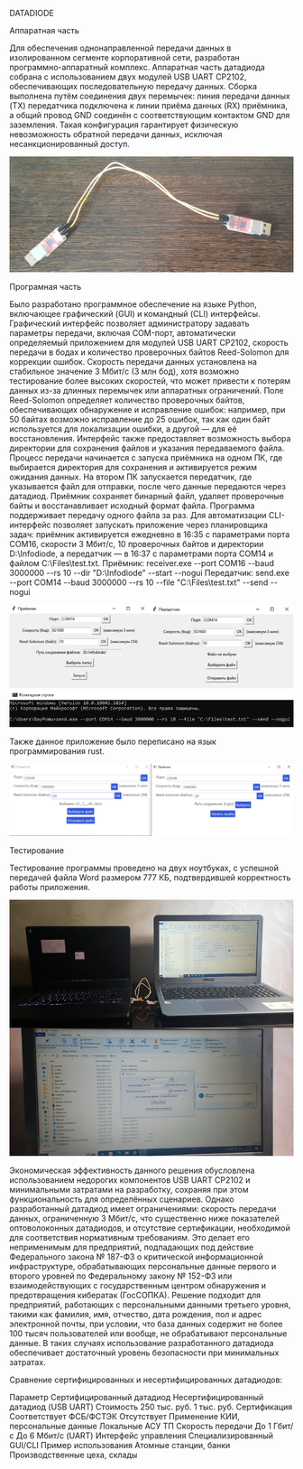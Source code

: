 DATADIODE

Аппаратная часть

Для обеспечения однонаправленной передачи данных в изолированном сегменте корпоративной сети, разработан программно-аппаратный комплекс. Аппаратная часть датадиода собрана с использованием двух модулей USB UART CP2102, обеспечивающих последовательную передачу данных. Сборка выполнена путём соединения двух перемычек: линия передачи данных (TX) передатчика подключена к линии приёма данных (RX) приёмника, а общий провод GND соединён с соответствующим контактом GND для заземления. Такая конфигурация гарантирует физическую невозможность обратной передачи данных, исключая несанкционированный доступ.

![ПАК](screen1.jpg)

Програмная часть

Было разработано программное обеспечение на языке Python, включающее графический (GUI) и командный (CLI) интерфейсы. Графический интерфейс позволяет администратору задавать параметры передачи, включая COM-порт, автоматически определяемый приложением для модулей USB UART CP2102, скорость передачи в бодах и количество проверочных байтов Reed-Solomon для коррекции ошибок. Скорость передачи данных установлена на стабильное значение 3 Мбит/с (3 млн бод), хотя возможно тестирование более высоких скоростей, что может привести к потерям данных из-за длинных перемычек или аппаратных ограничений. 
Поле Reed-Solomon определяет количество проверочных байтов, обеспечивающих обнаружение и исправление ошибок: например, при 50 байтах возможно исправление до 25 ошибок, так как один байт используется для локализации ошибки, а другой — для её восстановления. Интерфейс также предоставляет возможность выбора директории для сохранения файлов и указания передаваемого файла.
Процесс передачи начинается с запуска приёмника на одном ПК, где выбирается директория для сохранения и активируется режим ожидания данных. На втором ПК запускается передатчик, где указывается файл для отправки, после чего данные передаются через датадиод. Приёмник сохраняет бинарный файл, удаляет проверочные байты и восстанавливает исходный формат файла. Программа поддерживает передачу одного файла за раз.
Для автоматизации CLI-интерфейс позволяет запускать приложение через планировщика задач: приёмник активируется ежедневно в 16:35 с параметрами порта COM16, скорости 3 Мбит/с, 10 проверочных байтов и директории D:\Infodiode, а передатчик — в 16:37 с параметрами порта COM14 и файлом C:\Files\test.txt.
Приёмник: receiver.exe --port COM16 --baud 3000000 --rs 10 --dir "D:\Infodiode" --start --nogui
Передатчик: send.exe --port COM14 --baud 3000000 --rs 10 --file "C:\Files\test.txt" --send --nogui

![GUI](screen2.jpg)
![CLI](screen4.jpg)

Также данное приложение было переписано на язык программирования rust.

![GUI](screen3.jpg)

Тестирование

Тестирование программы проведено на двух ноутбуках, с успешной передачей файла Word размером 777 КБ, подтвердившей корректность работы приложения.

![Тест](screen5.jpg)

Экономическая эффективность данного решения обусловлена использованием недорогих компонентов USB UART CP2102 и минимальными затратами на разработку, сохраняя при этом функциональность для определённых сценариев. Однако разработанный датадиод имеет ограничениями: скорость передачи данных, ограниченную 3 Мбит/с, что существенно ниже показателей оптоволоконных датадиодов, и отсутствие сертификации, необходимой для соответствия нормативным требованиям. Это делает его неприменимым для предприятий, подпадающих под действие Федерального закона № 187-ФЗ о критической информационной инфраструктуре, обрабатывающих персональные данные первого и второго уровней по Федеральному закону № 152-ФЗ или взаимодействующих с государственным центром обнаружения и предотвращения кибератак (ГосСОПКА). Решение подходит для предприятий, работающих с персональными данными третьего уровня, такими как фамилия, имя, отчество, дата рождения, пол и адрес электронной почты, при условии, что база данных содержит не более 100 тысяч пользователей или вообще, не обрабатывают персональные данные. В таких случаях использование разработанного датадиода обеспечивает достаточный уровень безопасности при минимальных затратах.

Сравнение сертифицированных и несертифицированных датадиодов:

Параметр					Сертифицированный датадиод				Несертифицированный датадиод (USB UART)
Стоимость					250 тыс. руб.							1 тыс. руб.
Сертификация				Соответствует ФСБ/ФСТЭК					Отсутствует
Применение					КИИ, персональные данные				Локальные АСУ ТП
Скорость передачи			До 1 Гбит/с								До 6 Мбит/с (UART)
Интерфейс управления		Специализированный						GUI/CLI
Пример использования		Атомные станции, банки					Производственные цеха, склады
